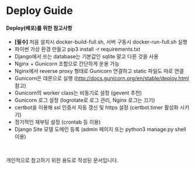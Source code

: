 # Deploy Guide

#### Deploy(배포)를 위한 참고사항
- **[필수]** 처음 설치시 docker-build-full.sh, 서버 구동시 docker-run-full.sh 실행
- 파이썬 가상 환경 만들고 pip3 install -r requirements.txt
- Django에서 쓰는 database는 기본값인 sqlite 말고 다른 것을 사용
- Nginx + Gunicorn 조합으로 간단하게 운용 가능
- Nginx에서 reverse proxy 형태로 Gunicorn 연결하고 static 파일도 따로 연결
- Gunicorn은 데몬으로 실행 (<http://docs.gunicorn.org/en/stable/deploy.html> 참고)
- Gunicorn의 worker class는 비동기로 설정 (gevent 추천)
- Gunicorn 로그 설정 (logrotate로 로그 관리, Nginx 로그는 끄기)
- certbot을 이용해 ssl 인증서 자동 갱신 및 https 설정 (certbot.timer 활성화 시키기)
- 정기적인 재부팅 설정 (crontab 등 이용)
- Django Site 모델 도메인 등록 (admin 페이지 또는 python3 manage.py shell 이용)

<br/>

개인적으로 참고하기 위한 용도로 작성된 문서입니다.
